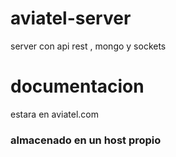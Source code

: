 # aviatel-server
server con api rest , mongo y sockets 

# documentacion 
estara en aviatel.com 

### almacenado en un host propio 





